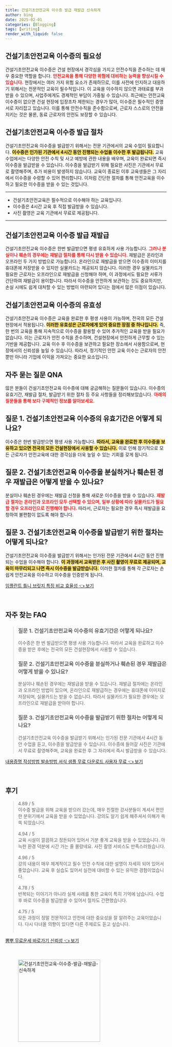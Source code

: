 ```yaml
---
title: 건설기초안전교육 이수증 발급 재발급 신속하게
author: bing
date: 2025-02-01
categories: [Blogging]
tags: [writing]
render_with_liquid: false
---
```



<h2 id='건설기초안전교육-이수증의-필요성'>건설기초안전교육 이수증의 필요성</h2>

<p>건설기초안전교육 이수증은 건설 현장에서 경각심을 가지고 안전수칙을 준수하는 데 매우 중요한 역할을 합니다. <b><span style="color: #ee2323;">안전교육을 통해 다양한 위험에 대비하는 능력을 향상시킬 수 있습니다.</span></b> 현장에서는 여러 가지 위험 요소가 존재하므로, 이를 사전에 인지하고 대응하기 위해서는 전문적인 교육이 필수적입니다. 이 교육을 이수하지 않으면 과태료를 부과받을 수 있으며, 사업주에게도 경제적인 부담이 가중될 수 있습니다. 최근에는 안전교육 이수증이 없으면 건설 현장에 입장조차 제한되는 경우가 많아, 이수증은 필수적인 증명서로 자리잡고 있습니다. 이를 통해 안전수칙을 준수함으로써, 근로자 스스로의 안전을 지키는 것은 물론, 동료 근로자의 안전도 보장할 수 있습니다.</p>

<h2 id='건설기초안전교육-이수증-발급-절차'>건설기초안전교육 이수증 발급 절차</h2>

<p>건설기초안전교육 이수증을 발급받기 위해서는 전문 기관에서의 교육 수업이 필요합니다. <b><span style="background-color: #ffe066;">이수증은 인가된 기관에서 4시간 동안 진행되는 수업을 이수한 후 발급됩니다.</span></b> 교육 수업에서는 다양한 안전 수칙 및 사고 예방에 관한 내용을 배우며, 교육이 완료되면 즉시 이수증을 발급받을 수 있습니다. 이수증을 발급받기 위해 필요한 사진은 기관에서 무료로 촬영해주며, 추가 비용이 발생하지 않습니다. 교육이 종료된 이후 교육생들은 그 자리에서 이수증을 수령할 수 있어 편리합니다. 이처럼 간단한 절차를 통해 안전교육을 이수하고 필요한 이수증을 받을 수 있는 것입니다.</p>

<hr />

<ul>
    <li>건설기초안전교육은 필수적으로 이수해야 하는 교육입니다.</li>
    <li>이수증은 4시간 교육 후 직접 발급받을 수 있습니다.</li>
    <li>사진 촬영은 교육 기관에서 무료로 제공됩니다.</li>
</ul>

<hr />

<h2 id='건설기초안전교육-이수증-발급-재발급'>건설기초안전교육 이수증 발급 재발급</h2>

<p>건설기초안전교육 이수증은 한번 발급받으면 평생 유효하게 사용 가능합니다. <b><span style="color: #ee2323;">그러나 분실이나 훼손의 경우에는 재발급 절차를 통해 다시 받을 수 있습니다.</span></b> 재발급은 온라인과 오프라인 두 가지 방법으로 가능합니다. 온라인으로 재발급을 받으면 이수증의 이미지를 휴대폰에 저장받을 수 있지만 실물카드는 제공되지 않습니다. 이러한 경우 실물카드가 필요한 근로자는 오프라인으로 재발급을 신청해야 하며, 이 과정에서도 필요한 서류가 간단하여 재발급이 용이합니다. 따라서 이수증을 안전하게 보관하는 것도 중요하지만, 손실 시에도 쉽게 대처할 수 있는 방법이 마련되어 있다는 점에서 많은 이점이 있습니다.</p>

<h2 id='건설기초안전교육-이수증의-유효성'>건설기초안전교육 이수증의 유효성</h2>

<p>건설기초안전교육 이수증은 교육을 완료한 후 평생 사용이 가능하며, 전국의 모든 건설현장에서 적용됩니다. <b><span style="background-color: #ffe066;">이러한 유효성은 근로자에게 있어 중요한 장점 중 하나입니다.</span></b> 즉, 한 번의 교육을 통해 지속적으로 이수증을 활용할 수 있어 추가적인 교육을 받을 필요가 없습니다. 이는 근로자가 안전 수칙을 준수하며, 건설현장에서 안전하게 근무할 수 있는 기반을 제공합니다. 교육 이수 후 이수증을 보관하고 필요한 장소에서 사용함으로써, 현장에서의 신뢰성을 높일 수 있습니다. 따라서, 정기적인 안전 교육 이수는 근로자의 안전뿐만 아니라 기업에 이익을 가져오는 중요한 요소입니다.</p>

<h2 id='자주-묻는-질문-QNA'>자주 묻는 질문 QNA</h2>

<p>많은 분들이 건설기초안전교육 이수증에 대해 궁금해하는 질문들이 있습니다. 이수증의 유효기간, 재발급 절차, 발급받기 위한 절차 등 주요 사항들을 정리해보았습니다. <b><span style="color: #ee2323;">아래의 질문들을 통해 보다 구체적인 정보를 알아보세요.</span></b></p>

<h2 id='자주-묻는-질문-질문1'>질문 1. 건설기초안전교육 이수증의 유효기간은 어떻게 되나요?</h2>

<p>이수증은 한번 발급받으면 평생 사용 가능합니다. <b><span style="background-color: #ffe066;">따라서, 교육을 완료한 후 이수증을 보유하고 있으면 전국의 모든 건설현장에서 사용할 수 있습니다.</span></b> 이로 인해 장기적으로 모든 근로자가 안전교육에 대한 경각심을 더욱 높일 수 있는 기회를 갖게 됩니다.</p>

<h2 id='자주-묻는-질문-질문2'>질문 2. 건설기초안전교육 이수증을 분실하거나 훼손된 경우 재발급은 어떻게 받을 수 있나요?</h2>

<p>분실이나 훼손된 경우에는 재발급 신청을 통해 새로운 이수증을 받을 수 있습니다. <b><span style="color: #ee2323;">재발급 절차는 온라인과 오프라인 모두 선택할 수 있으며, 일부 상황에 따라 실물카드가 필요할 경우 오프라인으로 진행해야 합니다.</span></b> 따라서, 근로자는 필요한 경우 즉시 재발급을 요청하여 불편함이 없도록 해야 합니다.</p>

<h2 id='자주-묻는-질문-질문3'>질문 3. 건설기초안전교육 이수증을 발급받기 위한 절차는 어떻게 되나요?</h2>

<p>건설기초안전교육 이수증을 발급받기 위해서는 인가된 전문 기관에서 4시간 동안 진행되는 수업을 이수해야 합니다. <b><span style="background-color: #ffe066;">이 과정에서 교육받은 후 사진 촬영이 무료로 제공되며, 교육이 마무리되고 나면 즉시 이수증을 발급받습니다.</span></b> 이러한 절차를 통해 각 근로자는 손쉽게 안전교육을 이수하고 이수증을 인증받게 됩니다.</p>


<p><a class="click-button" title="임플란트 틀니 브릿지 특징 비교 효율성" href="https://afficreate.github.io/posts/%EC%9E%84%ED%94%8C%EB%9E%80%ED%8A%B8-%ED%8B%80%EB%8B%88-%EB%B8%8C%EB%A6%BF%EC%A7%80-%ED%8A%B9%EC%A7%95-%EB%B9%84%EA%B5%90-%ED%9A%A8%EC%9C%A8%EC%84%B1/" rel="dofollow">임플란트 틀니 브릿지 특징 비교 효율성 👈 보기</a></p><br>
<h2 id='자주_찾는_FAQ'>자주 찾는 FAQ</h2>
<div itemscope="" itemtype="https://schema.org/FAQPage"> 
<blockquote> 
<div itemscope="" itemprop="mainEntity" itemtype="https://schema.org/Question"> 
<h3 itemprop="name">질문 1. 건설기초안전교육 이수증의 유효기간은 어떻게 되나요?</h3> 
<div itemscope="" itemprop="acceptedAnswer" itemtype="https://schema.org/Answer"> 
<span itemprop="text"> 
<p>이수증은 한 번 발급받으면 평생 사용 가능합니다. 따라서 교육을 완료하고 이수증을 받은 후에는 전국의 모든 건설현장에서 사용할 수 있습니다.</p> 
</span> 
</div> 
</div> 
<div itemscope="" itemprop="mainEntity" itemtype="https://schema.org/Question"> 
<h3 itemprop="name">질문 2. 건설기초안전교육 이수증을 분실하거나 훼손된 경우 재발급은 어떻게 받을 수 있나요?</h3> 
<div itemscope="" itemprop="acceptedAnswer" itemtype="https://schema.org/Answer"> 
<span itemprop="text"> 
<p>분실이나 훼손된 경우에는 재발급을 받을 수 있습니다. 재발급 절차에는 온라인과 오프라인 방법이 있으며, 온라인으로 재발급하는 경우에는 휴대폰에 이미지로 저장되며, 실물카드는 받을 수 없습니다. 따라서 실물카드가 필요한 경우에는 오프라인으로 재발급을 받아야 합니다.</p> 
</span> 
</div> 
</div> 
<div itemscope="" itemprop="mainEntity" itemtype="https://schema.org/Question"> 
<h3 itemprop="name">질문 3. 건설기초안전교육 이수증을 발급받기 위한 절차는 어떻게 되나요?</h3> 
<div itemscope="" itemprop="acceptedAnswer" itemtype="https://schema.org/Answer"> 
<span itemprop="text"> 
<p>건설기초안전교육 이수증을 발급받기 위해서는 인가된 전문 기관에서 4시간 동안 수업을 듣고, 이수증을 발급받을 수 있습니다. 이수증에 들어갈 사진은 기관에서 무료로 촬영해주며, 교육을 완료한 후 그 자리에서 즉시 발급받을 수 있습니다.</p> 
</span> 
</div> 
</div> 
</blockquote> 
</div>
<p><a class="click-button" title="내용증명 작성방법 발송방법 서식 샘플 무료 다운로드 사용자 무료" href="https://afficreate.github.io/posts/%EB%82%B4%EC%9A%A9%EC%A6%9D%EB%AA%85-%EC%9E%91%EC%84%B1%EB%B0%A9%EB%B2%95-%EB%B0%9C%EC%86%A1%EB%B0%A9%EB%B2%95-%EC%84%9C%EC%8B%9D-%EC%83%98%ED%94%8C-%EB%AC%B4%EB%A3%8C-%EB%8B%A4%EC%9A%B4%EB%A1%9C%EB%93%9C-%EC%82%AC%EC%9A%A9%EC%9E%90-%EB%AC%B4%EB%A3%8C/" rel="dofollow">내용증명 작성방법 발송방법 서식 샘플 무료 다운로드 사용자 무료 👈 보기</a></p><br>
<h2 id='후기'>후기</h2>
<div itemscope itemtype="https://schema.org/Product">
  <blockquote>
  <div itemprop="review" itemscope itemtype="https://schema.org/Review">
      <div itemprop="reviewRating" itemscope itemtype="https://schema.org/Rating"> <span itemprop="ratingValue">4.89</span> / <span itemprop="bestRating">5</span> </div>
      <span itemprop="reviewBody">이수증 발급을 위해 교육을 받으러 갔는데, 매우 친절한 강사분들이 계셔서 편안한 분위기에서 교육을 받을 수 있었습니다. 강의도 알기 쉽게 해주셔서 이해가 쏙쏙 되었습니다.</span>
  </div>
  <br>
  <div itemprop="review" itemscope itemtype="https://schema.org/Review">
      <div itemprop="reviewRating" itemscope itemtype="https://schema.org/Rating"> <span itemprop="ratingValue">4.94</span> / <span itemprop="bestRating">5</span> </div>
      <span itemprop="reviewBody">교육 시설이 깔끔하고 정돈되어 있어서 기분 좋게 교육을 받을 수 있었습니다. 아늑한 환경 덕분에 시간 가는 줄 몰랐네요. 사진 촬영 서비스도 만족스러웠습니다.</span>
  </div>
  <br>
  <div itemprop="review" itemscope itemtype="https://schema.org/Review">
      <div itemprop="reviewRating" itemscope itemtype="https://schema.org/Rating"> <span itemprop="ratingValue">4.96</span> / <span itemprop="bestRating">5</span> </div>
      <span itemprop="reviewBody">강의 내용이 매우 체계적이고 필수 안전 수칙에 대한 설명이 자세히 되어 있어서 좋았습니다. 교육 후 실습도 있어서 실전에 대비할 수 있는 유익한 경험이었습니다.</span>
  </div>
  <br>
  <div itemprop="review" itemscope itemtype="https://schema.org/Review">
      <div itemprop="reviewRating" itemscope itemtype="https://schema.org/Rating"> <span itemprop="ratingValue">4.78</span> / <span itemprop="bestRating">5</span> </div>
      <span itemprop="reviewBody">반복되는 이야기가 아니라 실제 사례를 통한 교육이 특히 기억에 남습니다. 수업 후 바로 이수증을 발급받을 수 있어서 절차도 간편했습니다.</span>
  </div>
  <br>
  <div itemprop="review" itemscope itemtype="https://schema.org/Review">
      <div itemprop="reviewRating" itemscope itemtype="https://schema.org/Rating"> <span itemprop="ratingValue">4.75</span> / <span itemprop="bestRating">5</span> </div>
      <span itemprop="reviewBody">모든 과정이 정말 전문적이고 안전에 대한 중요성을 잘 알려주는 교육이었습니다. 다시 다녀올 의향이 있다면 다른 주제로도 듣고 싶습니다.</span>
  </div>
  <br>
  </blockquote>
</div>
<p><a class="click-button" title="뽐뿌 무료운세 바로가기 신뢰성" href="https://afficreate.github.io/posts/%EB%BD%90%EB%BF%8C-%EB%AC%B4%EB%A3%8C%EC%9A%B4%EC%84%B8-%EB%B0%94%EB%A1%9C%EA%B0%80%EA%B8%B0-%EC%8B%A0%EB%A2%B0%EC%84%B1/" rel="dofollow">뽐뿌 무료운세 바로가기 신뢰성 👈 보기</a></p><br>
<figure class="image"><img src="https://afficreate.github.io/assets/img/thumbnail/건설기초안전교육-이수증-발급-재발급-신속하게.webp" alt="건설기초안전교육-이수증-발급-재발급-신속하게" width="256" height="256"></figure>